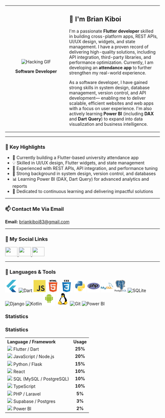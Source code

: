 <!-- Intro Section with GIF and Bio Side-by-Side -->
<table>
  <tr>
    <td width="40%" align="center">
      <img src="https://media.tenor.com/rePDfDWO3XoAAAAd/hacking.gif" alt="Hacking GIF" width="100%" />
      <p><strong>Software Developer</strong></p>
    </td>
    <td width="60%">
      <h2>👋 I'm Brian Kiboi</h2>
      <p>
        I'm a passionate <strong>Flutter developer</strong> skilled in building cross-platform apps, REST APIs, UI/UX design, widgets, and state management.
        I have a proven record of delivering high-quality solutions, including API integration, third-party libraries, and performance optimization.
        Currently, I am developing an <strong>attendance app</strong> to further strengthen my real-world experience.
      </p>
      <p>
        As a software developer, I have gained strong skills in system design, database management, version control, and API development—
        enabling me to deliver scalable, efficient websites and web apps with a focus on user experience.
        I'm also actively learning <strong>Power BI</strong> (including <strong>DAX</strong> and <strong>Dart Query</strong>) to expand into data visualization and business intelligence.
      </p>
    </td>
  </tr>
</table>

---

### 🚀 Key Highlights

- 🔭 Currently building a Flutter-based university attendance app  
- 💡 Skilled in UI/UX design, Flutter widgets, and state management  
- 🔌 Experienced with REST APIs, API integration, and performance tuning  
- 🧠 Strong background in system design, version control, and databases  
- 📊 Learning Power BI (DAX, Dart Query) for advanced analytics and reports  
- 🚀 Dedicated to continuous learning and delivering impactful solutions  

---

### 📫 Contact Me Via Email

**Email:** briankiboi83@gmail.com

---

### 🤝 My Social Links


<p>
  <a href="https://www.linkedin.com/in/brian-kiboi-21aa02277/" target="_blank">
    <img src="https://raw.githubusercontent.com/rahuldkjain/github-profile-readme-generator/master/src/images/icons/Social/linked-in-alt.svg" height="30" width="40" />
  </a>
  <a href="https://api.whatsapp.com/send?phone=254112401838" target="_blank">
    <img src="https://raw.githubusercontent.com/rahuldkjain/github-profile-readme-generator/master/src/images/icons/Social/whatsapp.svg" height="30" width="40" />
  </a>
  <a href="https://briankiboi32.medium.com/" target="_blank">
   <img src="https://raw.githubusercontent.com/rahuldkjain/github-profile-readme-generator/master/src/images/icons/Social/medium.svg" height="30" width="40" />
  </a>
  
---


### 🧰 Languages & Tools

<p align="left">
  <img src="https://raw.githubusercontent.com/devicons/devicon/master/icons/flutter/flutter-original.svg" width="40" height="40" alt="Flutter"/>
  <img src="https://www.vectorlogo.zone/logos/dartlang/dartlang-icon.svg" width="40" height="40" alt="Dart"/>
  <img src="https://raw.githubusercontent.com/devicons/devicon/master/icons/javascript/javascript-original.svg" width="40" height="40" alt="JavaScript"/>
  <img src="https://raw.githubusercontent.com/devicons/devicon/master/icons/html5/html5-original-wordmark.svg" width="40" height="40" alt="HTML"/>
  <img src="https://raw.githubusercontent.com/devicons/devicon/master/icons/css3/css3-original-wordmark.svg" width="40" height="40" alt="CSS"/>
  <img src="https://raw.githubusercontent.com/devicons/devicon/master/icons/python/python-original.svg" width="40" height="40" alt="Python"/>
  <img src="https://raw.githubusercontent.com/devicons/devicon/master/icons/php/php-original.svg" width="40" height="40" alt="PHP"/>
  <img src="https://raw.githubusercontent.com/devicons/devicon/master/icons/mysql/mysql-original-wordmark.svg" width="40" height="40" alt="MySQL"/>
  <img src="https://raw.githubusercontent.com/devicons/devicon/master/icons/postgresql/postgresql-original-wordmark.svg" width="40" height="40" alt="PostgreSQL"/>
  <img src="https://www.vectorlogo.zone/logos/sqlite/sqlite-icon.svg" width="40" height="40" alt="SQLite"/>
  <img src="https://cdn.worldvectorlogo.com/logos/django.svg" width="40" height="40" alt="Django"/>
  <img src="https://www.vectorlogo.zone/logos/kotlinlang/kotlinlang-icon.svg" width="40" height="40" alt="Kotlin"/>
  <img src="https://raw.githubusercontent.com/devicons/devicon/master/icons/android/android-original-wordmark.svg" width="40" height="40" alt="Android"/>
  <img src="https://raw.githubusercontent.com/devicons/devicon/master/icons/linux/linux-original.svg" width="40" height="40" alt="Linux"/>
  <img src="https://www.vectorlogo.zone/logos/git-scm/git-scm-icon.svg" width="40" height="40" alt="Git"/>
  <img src="https://upload.wikimedia.org/wikipedia/commons/c/cf/New_Power_BI_Logo.svg" width="40" height="40" alt="Power BI"/>
</p>


### Statistics

### Statistics

<table>
  <tr>
    <th align="left">Language / Framework</th>
    <th align="center">Usage</th>
  </tr>
  <tr>
    <td>
      <img src="https://img.shields.io/badge/Flutter/Dart-02569B?style=for-the-badge&logo=flutter&logoColor=white" height="20"/>
      Flutter / Dart
    </td>
    <td align="center"><strong>25%</strong></td>
  </tr>
  <tr>
    <td>
      <img src="https://img.shields.io/badge/JavaScript/Node.js-339933?style=for-the-badge&logo=node.js&logoColor=white" height="20"/>
      JavaScript / Node.js
    </td>
    <td align="center"><strong>20%</strong></td>
  </tr>
  <tr>
    <td>
      <img src="https://img.shields.io/badge/Python/Django‑Flask-3776AB?style=for-the-badge&logo=python&logoColor=white" height="20"/>
      Python / Flask
    </td>
    <td align="center"><strong>15%</strong></td>
  </tr>
  <tr>
    <td>
      <img src="https://img.shields.io/badge/React-61DAFB?style=for-the-badge&logo=react&logoColor=black" height="20"/>
      React
    </td>
    <td align="center"><strong>10%</strong></td>
  </tr>
  <tr>
    <td>
      <img src="https://img.shields.io/badge/SQL-4479A1?style=for-the-badge&logo=mysql&logoColor=white" height="20"/>
      SQL (MySQL / PostgreSQL)
    </td>
    <td align="center"><strong>10%</strong></td>
  </tr>
  <tr>
    <td>
      <img src="https://img.shields.io/badge/TypeScript-3178C6?style=for-the-badge&logo=typescript&logoColor=white" height="20"/>
      TypeScript
    </td>
    <td align="center"><strong>10%</strong></td>
  </tr>
  <tr>
    <td>
      <img src="https://img.shields.io/badge/PHP/Laravel-FF2D20?style=for-the-badge&logo=laravel&logoColor=white" height="20"/>
      PHP / Laravel
    </td>
    <td align="center"><strong>5%</strong></td>
  </tr>
  <tr>
    <td>
      <img src="https://img.shields.io/badge/Supabase/Postgres-3ECF8E?style=for-the-badge&logo=supabase&logoColor=white" height="20"/>
      Supabase / Postgres
    </td>
    <td align="center"><strong>3%</strong></td>
  </tr>
  <tr>
    <td>
      <img src="https://img.shields.io/badge/Power%20BI-F2C811?style=for-the-badge&logo=powerbi&logoColor=black" height="20"/>
      Power BI
    </td>
    <td align="center"><strong>2%</strong></td>
  </tr>
</table>

